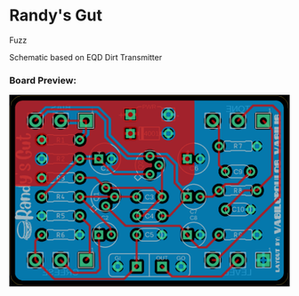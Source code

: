# Randy's Gut

Fuzz

Schematic based on EQD Dirt Transmitter


### Board Preview: 


![alt text](Randys_Gut.png?raw=true)
